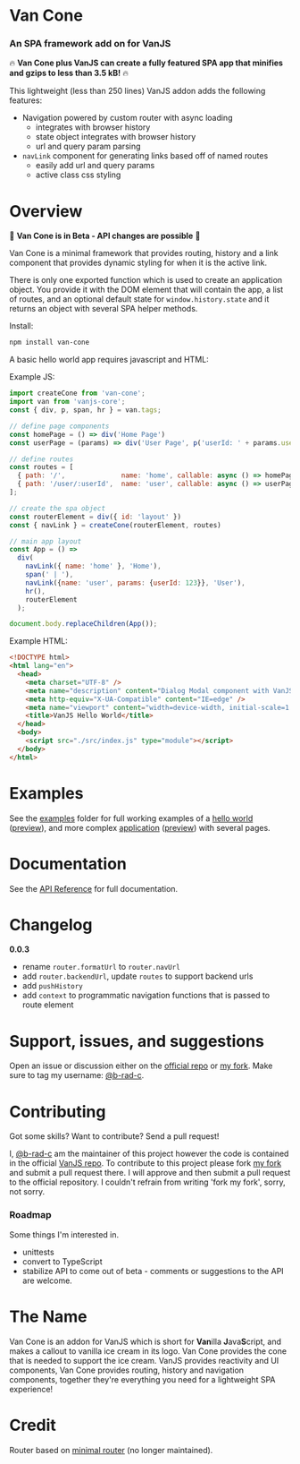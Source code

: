 # Van Cone
### An SPA framework add on for VanJS

🔥 **Van Cone plus VanJS can create a fully featured SPA app that minifies and gzips to less than 3.5 kB!** 🔥

This lightweight (less than 250 lines) VanJS addon adds the following features:
- Navigation powered by custom router with async loading
    - integrates with browser history
    - state object integrates with browser history
    - url and query param parsing
- `navLink` component for generating links based off of named routes
    - easily add url and query params
    - active class css styling

# Overview

🚨 **Van Cone is in Beta - API changes are possible** 🚨

Van Cone is a minimal framework that provides routing, history and a link component that provides dynamic styling for when it is the active link.

There is only one exported function which is used to create an application object. You provide it with the DOM element that will contain the app, a list of routes, and an optional default state for `window.history.state` and it returns an object with several SPA helper methods.

Install:
```bash
npm install van-cone
```
A basic hello world app requires javascript and HTML:

Example JS:
```javascript
import createCone from 'van-cone';
import van from 'vanjs-core';
const { div, p, span, hr } = van.tags;

// define page components
const homePage = () => div('Home Page')
const userPage = (params) => div('User Page', p('userId: ' + params.userId))

// define routes
const routes = [
  { path: '/',              name: 'home', callable: async () => homePage },
  { path: '/user/:userId',  name: 'user', callable: async () => userPage }
];

// create the spa object
const routerElement = div({ id: 'layout' })
const { navLink } = createCone(routerElement, routes)

// main app layout
const App = () =>
  div(
    navLink({ name: 'home' }, 'Home'),
    span(' | '),
    navLink({name: 'user', params: {userId: 123}}, 'User'),
    hr(),
    routerElement
  );

document.body.replaceChildren(App());
```

Example HTML:
```html
<!DOCTYPE html>
<html lang="en">
  <head>
    <meta charset="UTF-8" />
    <meta name="description" content="Dialog Modal component with VanJS" />
    <meta http-equiv="X-UA-Compatible" content="IE=edge" />
    <meta name="viewport" content="width=device-width, initial-scale=1.0" />
    <title>VanJS Hello World</title>
  </head>
  <body>
    <script src="./src/index.js" type="module"></script>
  </body>
</html>

```

# Examples

See the [examples](./examples/) folder for full working examples of a [hello world](./examples/hello-world/) ([preview](https://codesandbox.io/p/devbox/van-cone-hello-world-yxpxhy)), and more complex [application](./examples/spa-app/) ([preview](https://codesandbox.io/p/devbox/github/vanjs-org/van/tree/main/addons/van_cone/examples/spa-app)) with several pages.

# Documentation

See the [API Reference](./API_REFERENCE.md) for full documentation.

# Changelog
**0.0.3**
- rename `router.formatUrl` to `router.navUrl`
- add `router.backendUrl`, update `routes` to support backend urls
- add `pushHistory`
- add `context` to programmatic navigation functions that is passed to route element


# Support, issues, and suggestions
Open an issue or discussion either on the [official repo](https://github.com/vanjs-org/van) or [my fork](https://github.com/b-rad-c/van/tree/main). Make sure to tag my username: [@b-rad-c](https://github.com/b-rad-c).

# Contributing
Got some skills? Want to contribute? Send a pull request!

I, [@b-rad-c](https://github.com/b-rad-c) am the maintainer of this project however the code is contained in the official [VanJS repo](https://github.com/vanjs-org/van). To contribute to this project please fork [my fork](https://github.com/b-rad-c/van/tree/main) and submit a pull request there. I will approve and then submit a pull request to the official repository. I couldn't refrain from writing 'fork my fork', sorry, not sorry.

### Roadmap
Some things I'm interested in.
* unittests
* convert to TypeScript
* stabilize API to come out of beta - comments or suggestions to the API are welcome.

# The Name
Van Cone is an addon for VanJS which is short for **Van**illa **J**ava**S**cript, and makes a callout to vanilla ice cream in its logo. Van Cone provides the cone that is needed to support the ice cream. VanJS provides reactivity and UI components, Van Cone provides routing, history and navigation components, together they're everything you need for a lightweight SPA experience!

# Credit
Router based on [minimal router](https://github.com/jmhdez/minimal-router) (no longer maintained).